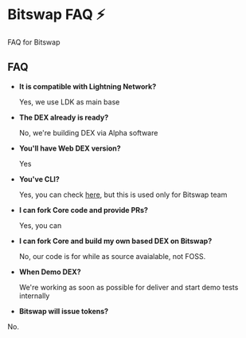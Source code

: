 # Bitswap FAQ ⚡

FAQ for Bitswap

## FAQ
  
- **It is compatible with Lightning Network?**
  
    Yes, we use LDK as main base


- **The DEX already is ready?**

    No, we're building DEX via Alpha software

- **You'll have Web DEX version?**

     Yes
  
- **You've CLI?**

    Yes, you can check [here](https://github.com/BitSwap-BiFi/Bitswap-core/tree/main/src/cli), but this is used only for Bitswap team

- **I can fork Core code and provide PRs?**

   Yes, you can 

- **I can fork Core and build my own based DEX on Bitswap?**

  No, our code is for while as source avaialable, not FOSS.

- **When Demo DEX?**

  We're working as soon as possible for deliver and start demo tests internally

- **Bitswap will issue tokens?**

No.
